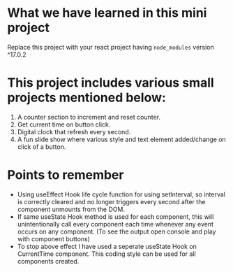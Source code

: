 # What we have learned in this mini project

Replace this project with your react project having `node_modules` version ^17.0.2

# This project includes various small projects mentioned below:
1. A counter section to increment and reset counter.
2. Get current time on button click.
3. Digital clock that refresh every second.
4. A fun slide show where various style and text element added/change on click of a button.

# Points to remember
* Using useEffect Hook life cycle function for using setInterval, so interval is correctly cleared and no longer triggers every second after the component unmounts from the DOM.
* If same useState Hook method is used for each component, this will unintentionally call every component each time whenever any event occurs on any component. (To see the output open console and play with component buttons)
* To stop above effect I have used a seperate useState Hook on CurrentTime component. This coding style can be used for all components created.